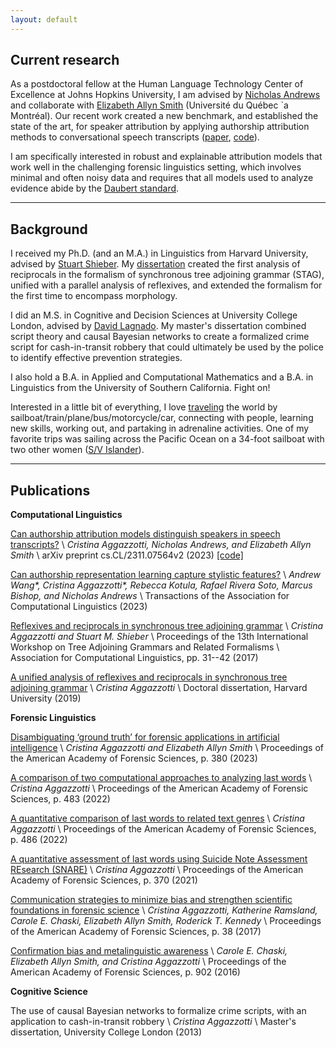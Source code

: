 ```yaml
---
layout: default
---
```


## Current research

As a postdoctoral fellow at the Human Language Technology Center of Excellence at Johns Hopkins University, I am advised by [Nicholas Andrews](https://www.cs.jhu.edu/~noa/) and collaborate with [Elizabeth Allyn Smith](https://eallynsmith.wordpress.com/) (Université du Québec `a Montréal). Our recent work created a new benchmark, and established the state of the art, for speaker attribution by applying authorship attribution methods to conversational speech transcripts ([paper](https://arxiv.org/abs/2311.07564), [code](https://github.com/caggazzotti/speech-attribution)). 

I am specifically interested in robust and explainable attribution models that work well in the challenging forensic linguistics setting, which involves minimal and often noisy data and requires that all models used to analyze evidence abide by the [Daubert standard](https://www.law.cornell.edu/wex/daubert_standard).

-------

## Background
I received my Ph.D. (and an M.A.) in Linguistics from Harvard University, advised by [Stuart Shieber](https://stuartshieber.com/). My [dissertation](https://dash.harvard.edu/handle/1/42106941) created the first analysis of reciprocals in the formalism of synchronous tree adjoining grammar (STAG), unified with a parallel analysis of reflexives, and extended the formalism for the first time to encompass morphology.

I did an M.S. in Cognitive and Decision Sciences at University College London, advised by [David Lagnado](https://causalcognitionlab.com/dave/). My master's dissertation combined script theory and causal Bayesian networks to create a formalized crime script for cash-in-transit robbery that could ultimately be used by the police to identify effective prevention strategies.

I also hold a B.A. in Applied and Computational Mathematics and a B.A. in Linguistics from the University of Southern California. Fight on!

Interested in a little bit of everything, I love [traveling](/files/My_Travels_March2024.png) the world by sailboat/train/plane/bus/motorcycle/car, connecting with people, learning new skills, working out, and partaking in adrenaline activities. One of my favorite trips was sailing across the Pacific Ocean on a 34-foot sailboat with two other women ([S/V Islander](https://www.islandercirclestheworld.com/about)).

-------

## Publications

**Computational Linguistics**

[Can authorship attribution models distinguish speakers in speech transcripts?](https://arxiv.org/abs/2311.07564) \\
_Cristina Aggazzotti, Nicholas Andrews, and Elizabeth Allyn Smith_ \\
arXiv preprint cs.CL/2311.07564v2 (2023) [[code]](https://github.com/caggazzotti/speech-attribution)

[Can authorship representation learning capture stylistic features?](https://direct.mit.edu/tacl/article/doi/10.1162/tacl_a_00610/118299/) \\
_Andrew Wang\*, Cristina Aggazzotti\*, Rebecca Kotula, Rafael Rivera Soto, Marcus Bishop, and Nicholas Andrews_ \\
Transactions of the Association for Computational Linguistics (2023)

[Reflexives and reciprocals in synchronous tree adjoining grammar](https://aclanthology.org/W17-6204.pdf) \\
_Cristina Aggazzotti and Stuart M. Shieber_ \\
Proceedings of the 13th International Workshop on Tree Adjoining Grammars and Related Formalisms \\
Association for Computational Linguistics, pp. 31--42 (2017)

[A unified analysis of reflexives and reciprocals in synchronous tree adjoining grammar](https://dash.harvard.edu/handle/1/42106941) \\
_Cristina Aggazzotti_ \\
Doctoral dissertation, Harvard University (2019)

**Forensic Linguistics**

[Disambiguating ‘ground truth’ for forensic applications in artificial intelligence](https://www.aafs.org/sites/default/files/media/documents/2023Proceedings_FINAL-june-1-23.pdf) \\
_Cristina Aggazzotti and Elizabeth Allyn Smith_ \\
Proceedings of the American Academy of Forensic Sciences, p. 380 (2023)

[A comparison of two computational approaches to analyzing last words](https://www.aafs.org/sites/default/files/media/documents/2022Proceedings_Final.pdf) \\
_Cristina Aggazzotti_ \\
Proceedings of the American Academy of Forensic Sciences, p. 483 (2022)

[A quantitative comparison of last words to related text genres](https://www.aafs.org/sites/default/files/media/documents/2022Proceedings_Final.pdf) \\
_Cristina Aggazzotti_ \\
Proceedings of the American Academy of Forensic Sciences, p. 486 (2022)

[A quantitative assessment of last words using Suicide Note Assessment REsearch (SNARE)](https://www.aafs.org/sites/default/files/media/documents/21Proceedings_Complete_0.pdf) \\
_Cristina Aggazzotti_ \\
Proceedings of the American Academy of Forensic Sciences, p. 370 (2021)  

[Communication strategies to minimize bias and strengthen scientific foundations in forensic science](https://www.aafs.org/sites/default/files/media/documents/2017_Proceedings.pdf) \\
_Cristina Aggazzotti, Katherine Ramsland, Carole E. Chaski, Elizabeth Allyn Smith, Roderick T. Kennedy_ \\
Proceedings of the American Academy of Forensic Sciences, p. 38 (2017)

[Confirmation bias and metalinguistic awareness](https://www.aafs.org/sites/default/files/media/documents/2016_Proceedings.pdf) \\
_Carole E. Chaski, Elizabeth Allyn Smith, and Cristina Aggazzotti_  \\
Proceedings of the American Academy of Forensic Sciences, p. 902 (2016)

**Cognitive Science**

The use of causal Bayesian networks to formalize crime scripts, with an application to cash-in-transit robbery \\
_Cristina Aggazzotti_ \\
Master's dissertation, University College London (2013)
